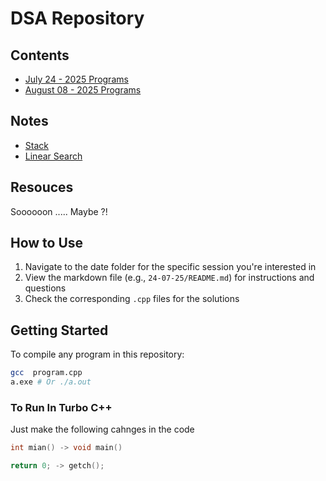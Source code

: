 # DSA Repository

## Contents

- [July 24 - 2025 Programs](./24-07-2025/README.md)
- [August 08 - 2025 Programs](./04-08-2025/README.md)

## Notes

- [Stack](./Notes/Stack.md)
- [Linear Search](./Notes/LinearSearch.md)

## Resouces

Soooooon ..... Maybe ?!

## How to Use

1. Navigate to the date folder for the specific session you're interested in
2. View the markdown file (e.g., `24-07-25/README.md`) for instructions and questions
3. Check the corresponding `.cpp` files for the solutions

## Getting Started

To compile any program in this repository:

```bash
gcc  program.cpp
a.exe # Or ./a.out
```

### To Run In Turbo C++

Just make the following cahnges in the code

```c
int mian() -> void main()
```

```c
return 0; -> getch();
```
